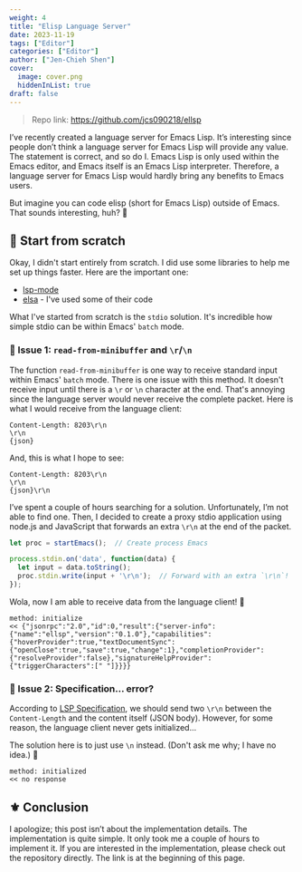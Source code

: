 ```yaml
---
weight: 4
title: "Elisp Language Server"
date: 2023-11-19
tags: ["Editor"]
categories: ["Editor"]
author: ["Jen-Chieh Shen"]
cover:
  image: cover.png
  hiddenInList: true
draft: false
---
```


> Repo link: https://github.com/jcs090218/ellsp

I’ve recently created a language server for Emacs Lisp. It’s interesting
since people don’t think a language server for Emacs Lisp will provide
any value. The statement is correct, and so do I. Emacs Lisp is only used
within the Emacs editor, and Emacs itself is an Emacs Lisp interpreter.
Therefore, a language server for Emacs Lisp would hardly bring any benefits
to Emacs users.

But imagine you can code elisp (short for Emacs Lisp) outside of Emacs.
That sounds interesting, huh? 🤔

## 🔰 Start from scratch

Okay, I didn't start entirely from scratch. I did use some libraries to help
me set up things faster. Here are the important one:

- [lsp-mode](https://github.com/emacs-lsp/lsp-mode)
- [elsa](https://github.com/emacs-elsa/Elsa) - I've used some of their code

What I've started from scratch is the `stdio` solution. It's incredible how
simple stdio can be within Emacs' `batch` mode.

### 💫 Issue 1: `read-from-minibuffer` and `\r`/`\n`

The function `read-from-minibuffer` is one way to receive standard input
within Emacs' `batch` mode. There is one issue with this method. It doesn't
receive input until there is a `\r` or `\n` character at the end. That's
annoying since the language server would never receive the complete packet.
Here is what I would receive from the language client:

```
Content-Length: 8203\r\n
\r\n
{json}
```

And, this is what I hope to see:

```
Content-Length: 8203\r\n
\r\n
{json}\r\n
```

I’ve spent a couple of hours searching for a solution. Unfortunately,
I’m not able to find one. Then, I decided to create a proxy stdio
application using node.js and JavaScript that forwards an extra
`\r\n` at the end of the packet.

```js
let proc = startEmacs();  // Create process Emacs

process.stdin.on('data', function(data) {
  let input = data.toString();
  proc.stdin.write(input + '\r\n');  // Forward with an extra `\r\n`!
});
```

Wola, now I am able to receive data from the language client! 🚀

```
method: initialize
<< {"jsonrpc":"2.0","id":0,"result":{"server-info":{"name":"ellsp","version":"0.1.0"},"capabilities":{"hoverProvider":true,"textDocumentSync":{"openClose":true,"save":true,"change":1},"completionProvider":{"resolveProvider":false},"signatureHelpProvider":{"triggerCharacters":[" "]}}}}
```

### 💫 Issue 2: Specification... error?

According to [LSP Specification][], we should send two `\r\n` between the `Content-Length` and
the content itself (JSON body). However, for some reason, the language client never gets initialized...

The solution here is to just use `\n` instead. (Don't ask me why; I have no idea.) 🤔

```
method: initialized
<< no response
```

## ⚜ Conclusion

I apologize; this post isn’t about the implementation details.
The implementation is quite simple. It only took me a couple of hours
to implement it. If you are interested in the implementation, please
check out the repository directly. The link is at the beginning of this page.


[LSP Specification]: https://microsoft.github.io/language-server-protocol/specifications/lsp/3.17/specification/
